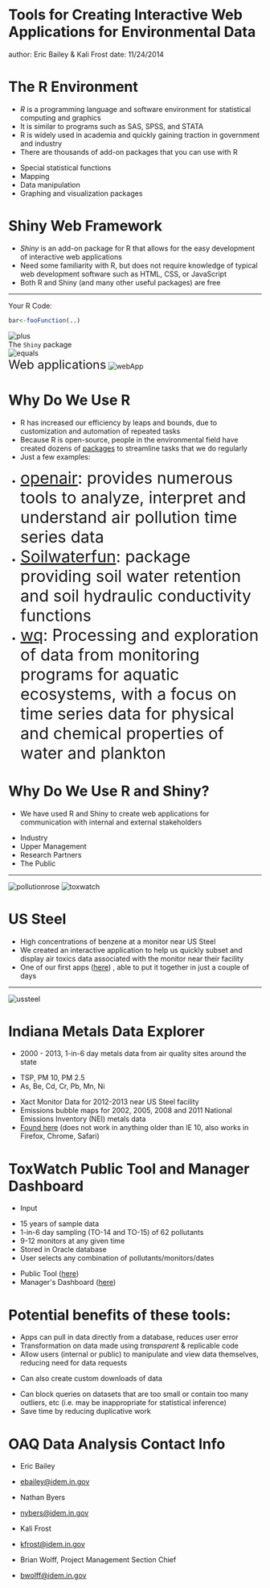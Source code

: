 Tools for Creating Interactive Web Applications for Environmental Data
========================================================
author: Eric Bailey & Kali Frost
date: 11/24/2014

The R Environment
========================================================

* *R* is a programming language and software environment for statistical computing and graphics
* It is similar to programs such as SAS, SPSS, and STATA 
* R is widely used in academia and quickly gaining traction in government and industry
* There are thousands of add-on packages that you can use with R
 + Special statistical functions
 + Mapping
 + Data manipulation
 + Graphing and visualization packages


Shiny Web Framework
========================================================

* *Shiny* is an add-on package for R that allows for the easy development of interactive web applications
* Need some familiarity with R, but does not require knowledge of typical web development software such as HTML, CSS, or JavaScript
* Both R and Shiny (and many other useful packages) are free

***
Your R Code:

```r
bar<-fooFunction(..)
```
![plus](figures/plus.png)  
The `Shiny` package  
![equals](figures/equals.png)  
<font size = "5">Web applications</font>
![webApp](figures/webApp.png)

Why Do We Use R
======================================================

* R has increased our efficiency by leaps and bounds, due to customization and automation of repeated tasks
* Because R is open-source, people in the environmental field have created dozens of <a href="http://cran.r-project.org/web/views/Environmetrics.html" target="_blank">packages</a> to streamline tasks that we do regularly
* Just a few examples:
 + <font size = "6"><a href="http://cran.r-project.org/web/packages/openair/index.html" target="_blank">openair</a>: provides numerous tools to analyze, interpret and understand air pollution time series data</font> 
 + <font size = "6"><a href="http://soilwater.r-forge.r-project.org/" target="_blank">Soilwaterfun</a>: package providing soil water retention and soil hydraulic conductivity functions </font>
 + <font size = "6"><a href="http://cran.r-project.org/web/packages/wq/index.html" target="_blank">wq</a>: Processing and exploration of data from monitoring programs for aquatic ecosystems, with a focus on time series data for physical and chemical properties of water and plankton</font>
 
Why Do We Use R and Shiny?
====================================================

* We have used R and Shiny to create web applications for communication with internal and external stakeholders
 + Industry
 + Upper Management
 + Research Partners
 + The Public
 
 ***
 
 ![pollutionrose](figures/pollutionrose.png)
 ![toxwatch](figures/toxwatch.png)

US Steel
==================================================
* High concentrations of benzene at a monitor near US Steel
* We created an interactive application to help us quickly subset and display air toxics data associated with the monitor near their facility
* One of our first apps (<a href="http://idemappp01vl.state.in.us:3838/US_Steel/" target="_blank">here</a>) , able to put it together in just a couple of days

***

![ussteel](figures/ussteel.png)

Indiana Metals Data Explorer
=================================================
* 2000 - 2013, 1-in-6 day metals data from air quality sites around the state
 + TSP, PM 10, PM 2.5
 + As, Be, Cd, Cr, Pb, Mn, Ni
* Xact Monitor Data for 2012-2013 near US Steel facility
* Emissions bubble maps for 2002, 2005, 2008 and 2011 National Emissions Inventory (NEI) metals data
* <a href="https://kfrost.shinyapps.io/INmetals/" target="_blank">Found here</a> (does not work in anything older than IE 10, also works in Firefox, Chrome, Safari)

ToxWatch Public Tool and Manager Dashboard
===============================================
* Input
 + 15 years of sample data
 + 1-in-6 day sampling (TO-14 and TO-15) of 62 pollutants
 + 9-12 monitors at any given time
 + Stored in Oracle database
 + User selects any combination of pollutants/monitors/dates
* Public Tool (<a href="http://www.in.gov/idem/pages/airstats/?site=toxics&style=toxics" target="_blank">here</a>) 
* Manager's Dashboard (<a href="http://idemappd01vl.state.in.us:3838/ToxicsDashboard/" target="_blank">here</a>)

Potential benefits of these tools:
===============================================
* Apps can pull in data directly from a database, reduces user error
* Transformation on data made using _transparent_ & replicable code
* Allow users (internal or public) to manipulate and view data themselves, reducing need for data requests
 + Can also create custom downloads of data
* Can block queries on datasets that are too small or contain too many outliers, etc (i.e. may be inappropriate for statistical inference)
* Save time by reducing duplicative work

OAQ Data Analysis Contact Info
==============================================
* Eric Bailey
 + ebailey@idem.in.gov

* Nathan Byers
 + nybers@idem.in.gov
 
* Kali Frost
 + kfrost@idem.in.gov
 
* Brian Wolff, Project Management Section Chief
 + bwolff@idem.in.gov




 





